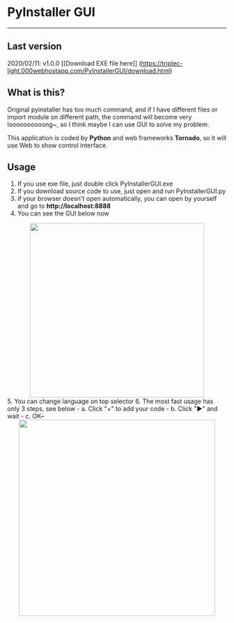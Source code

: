# PyInstaller GUI
---

## Last version
2020/02/11: v1.0.0 [[Download EXE file here]]
(https://triplec-light.000webhostapp.com/PyInstallerGUI/download.html)

## What is this?
Original pyinstaller has too much command, and if I have different files or import module on different path, the command will become very loooooooooong~, so I think maybe I can use GUI to solve my problem.

This application is coded by **Python** and web frameworks **Tornado**, so it will use Web to show control interface.

## Usage
1. If you use exe file, just double click PyInstallerGUI.exe
2. If you download source code to use, just open and run PyInstallerGUI.py
3. if your browser doesn't open automatically, you can open by yourself and go to **http://localhost:8888**
4. You can see the GUI below now
<center><img src="https://triplec-light.000webhostapp.com/PyInstallerGUI/01.jpg" width=400></center>
5. You can change language on top selector
6. The most fast usage has only 3 steps, see below
 - a. Click "+" to add your code
 - b. Click "&#9658" and wait
 - c. OK~
<center><img src="https://triplec-light.000webhostapp.com/wp-content/uploads/2020/02/image.png" width=450></center>
